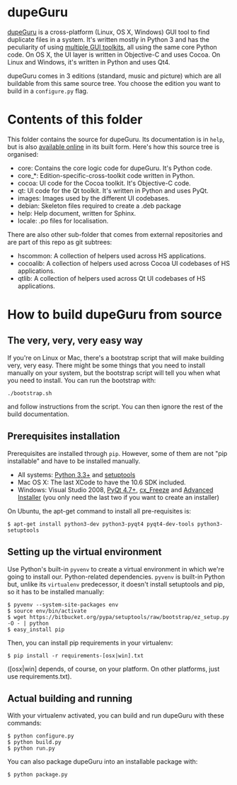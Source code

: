 # dupeGuru

[dupeGuru][dupeguru] is a cross-platform (Linux, OS X, Windows) GUI tool to find duplicate files in
a system. It's written mostly in Python 3 and has the peculiarity of using
[multiple GUI toolkits][cross-toolkit], all using the same core Python code. On OS X, the UI layer
is written in Objective-C and uses Cocoa. On Linux and Windows, it's written in Python and uses Qt4.

dupeGuru comes in 3 editions (standard, music and picture) which are all buildable from this same
source tree. You choose the edition you want to build in a ``configure.py`` flag.

# Contents of this folder

This folder contains the source for dupeGuru. Its documentation is in ``help``, but is also
[available online][documentation] in its built form. Here's how this source tree is organised:

* core: Contains the core logic code for dupeGuru. It's Python code.
* core_*: Edition-specific-cross-toolkit code written in Python.
* cocoa: UI code for the Cocoa toolkit. It's Objective-C code.
* qt: UI code for the Qt toolkit. It's written in Python and uses PyQt.
* images: Images used by the different UI codebases.
* debian: Skeleton files required to create a .deb package
* help: Help document, written for Sphinx.
* locale: .po files for localisation.

There are also other sub-folder that comes from external repositories and are part of this repo as
git subtrees:

* hscommon: A collection of helpers used across HS applications.
* cocoalib: A collection of helpers used across Cocoa UI codebases of HS applications.
* qtlib: A collection of helpers used across Qt UI codebases of HS applications.

# How to build dupeGuru from source

## The very, very, very easy way

If you're on Linux or Mac, there's a bootstrap script that will make building very, very easy. There
might be some things that you need to install manually on your system, but the bootstrap script will
tell you when what you need to install. You can run the bootstrap with:

    ./bootstrap.sh

and follow instructions from the script. You can then ignore the rest of the build documentation.

## Prerequisites installation

Prerequisites are installed through `pip`. However, some of them are not "pip installable" and have
to be installed manually.

* All systems: [Python 3.3+][python] and [setuptools][setuptools]
* Mac OS X: The last XCode to have the 10.6 SDK included.
* Windows: Visual Studio 2008, [PyQt 4.7+][pyqt], [cx_Freeze][cxfreeze] and
  [Advanced Installer][advinst] (you only need the last two if you want to create an installer)

On Ubuntu, the apt-get command to install all pre-requisites is:

    $ apt-get install python3-dev python3-pyqt4 pyqt4-dev-tools python3-setuptools

## Setting up the virtual environment

Use Python's built-in `pyvenv` to create a virtual environment in which we're going to install our.
Python-related dependencies. `pyvenv` is built-in Python but, unlike its `virtualenv` predecessor,
it doesn't install setuptools and pip, so it has to be installed manually:

    $ pyvenv --system-site-packages env
    $ source env/bin/activate
    $ wget https://bitbucket.org/pypa/setuptools/raw/bootstrap/ez_setup.py -O - | python
    $ easy_install pip

Then, you can install pip requirements in your virtualenv:

    $ pip install -r requirements-[osx|win].txt
    
([osx|win] depends, of course, on your platform. On other platforms, just use requirements.txt).

## Actual building and running

With your virtualenv activated, you can build and run dupeGuru with these commands:

    $ python configure.py
    $ python build.py
    $ python run.py

You can also package dupeGuru into an installable package with:
    
    $ python package.py

[dupeguru]: http://www.hardcoded.net/dupeguru/
[cross-toolkit]: http://www.hardcoded.net/articles/cross-toolkit-software
[documentation]: http://www.hardcoded.net/dupeguru/help/en/
[python]: http://www.python.org/
[setuptools]: https://pypi.python.org/pypi/setuptools
[pyqt]: http://www.riverbankcomputing.com
[cxfreeze]: http://cx-freeze.sourceforge.net/
[advinst]: http://www.advancedinstaller.com
